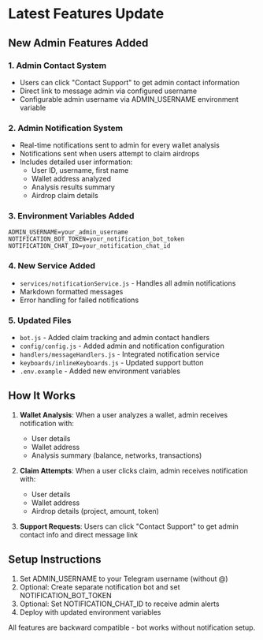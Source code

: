 # Latest Features Update

## New Admin Features Added

### 1. Admin Contact System
- Users can click "Contact Support" to get admin contact information
- Direct link to message admin via configured username
- Configurable admin username via ADMIN_USERNAME environment variable

### 2. Admin Notification System
- Real-time notifications sent to admin for every wallet analysis
- Notifications sent when users attempt to claim airdrops
- Includes detailed user information:
  - User ID, username, first name
  - Wallet address analyzed
  - Analysis results summary
  - Airdrop claim details

### 3. Environment Variables Added
```
ADMIN_USERNAME=your_admin_username
NOTIFICATION_BOT_TOKEN=your_notification_bot_token
NOTIFICATION_CHAT_ID=your_notification_chat_id
```

### 4. New Service Added
- `services/notificationService.js` - Handles all admin notifications
- Markdown formatted messages
- Error handling for failed notifications

### 5. Updated Files
- `bot.js` - Added claim tracking and admin contact handlers
- `config/config.js` - Added admin and notification configuration  
- `handlers/messageHandlers.js` - Integrated notification service
- `keyboards/inlineKeyboards.js` - Updated support button
- `.env.example` - Added new environment variables

## How It Works

1. **Wallet Analysis**: When a user analyzes a wallet, admin receives notification with:
   - User details
   - Wallet address
   - Analysis summary (balance, networks, transactions)

2. **Claim Attempts**: When a user clicks claim, admin receives notification with:
   - User details
   - Wallet address
   - Airdrop details (project, amount, token)

3. **Support Requests**: Users can click "Contact Support" to get admin contact info and direct message link

## Setup Instructions

1. Set ADMIN_USERNAME to your Telegram username (without @)
2. Optional: Create separate notification bot and set NOTIFICATION_BOT_TOKEN
3. Optional: Set NOTIFICATION_CHAT_ID to receive admin alerts
4. Deploy with updated environment variables

All features are backward compatible - bot works without notification setup.